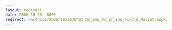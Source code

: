 ```yaml
---
layout: redirect
date: 2006-10-25 -0800
redirect: /archive/2006/10/26/What_Do_You_Do_If_You_Find_A_Wallet.aspx/
---
```


